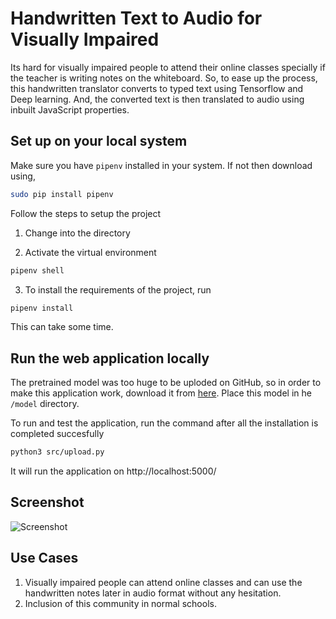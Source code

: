 # Handwritten Text to Audio for Visually Impaired

Its hard for visually impaired people to attend their online classes specially if the teacher is writing notes on the whiteboard. So, to ease up the process, this handwritten translator converts to typed text using Tensorflow and Deep learning. And, the converted text is then translated to audio using inbuilt JavaScript properties.

## Set up on your local system

Make sure you have `pipenv` installed in your system. If not then download using,

``` bash
sudo pip install pipenv
```
Follow the steps to setup the project
1. Change into the directory

2. Activate the virtual environment
``` bash
pipenv shell
```
3. To install the requirements of the project, run 

``` bash
pipenv install
```
This can take some time.

## Run the web application locally
The pretrained model was too huge to be uploded on GitHub, so in order to make this application work, download it from [here](https://drive.google.com/file/d/1KqbIoF-48YAJXQuMNKe8LQ2plZJ6taIR/view?usp=sharing). Place this model in he `/model` directory. 

To run and test the application, run the command after all the installation is completed succesfully

``` bash
python3 src/upload.py
```
It will run the application on http://localhost:5000/

## Screenshot
![Screenshot](https://user-images.githubusercontent.com/33135343/93141262-81077900-f701-11ea-9976-341204af1ba7.png)

## Use Cases
1. Visually impaired people can attend online classes and can use the handwritten notes later in audio format without any hesitation.
2. Inclusion of this community in normal schools.
